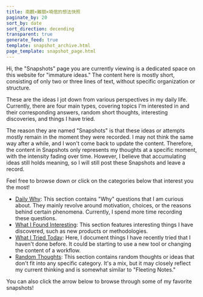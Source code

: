 ```yaml
---
title: 南觀×難關×喃倌的想法快照
paginate_by: 20
sort_by: date
sort_direction: decending
transparent: true
generate_feed: true
template: snapshot_archive.html
page_template: snapshot_page.html
---
```


Hi, the "Snapshots" page you are currently viewing is a dedicated space on this website for "immature ideas." The content here is mostly short, consisting of only two or three lines of text, without specific organization or structure.

These are the ideas I jot down from various perspectives in my daily life. Currently, there are four main types, covering topics I'm interested in and their corresponding answers, random short thoughts, interesting discoveries, and things I have tried.

The reason they are named "Snapshots" is that these ideas or attempts mostly remain in the moment they were recorded. I may not think the same way after a while, and I won't come back to update the content. Therefore, the content in Snapshots only represents my thoughts at a specific moment, with the intensity fading over time. However, I believe that accumulating ideas still holds meaning, so I will still post these Snapshots and leave a record.

Feel free to browse down or click on the categories below that interest you the most!

-  [Daily Why](/kinds/daily-why): This section contains "Why" questions that I am curious about. They mainly revolve around motivation, choices, or the reasons behind certain phenomena. Currently, I spend more time recording these questions.
-  [What I Found Interesting](/kinds/what-i-found-interesting/): This section features interesting things I have discovered, such as new products or methodologies.
-  [What I Tried Today](/kinds/what-i-tried-today/): Here, I document things I have recently tried that I haven't done before. It could be starting to use a new tool or changing the content of a workflow.
-  [Random Thoughts](/kinds/random-thoughts/): This section contains random thoughts or ideas that don't fit into any specific category. It's a mix, but it may closely reflect my current thinking and is somewhat similar to "Fleeting Notes."

You can also click the arrow below to browse through some of my favorite snapshots!
